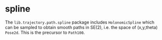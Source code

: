 # spline

The `lib.trajectory.path.spline` package includes `HolonomicSpline` which can be sampled to
obtain smooth paths in SE(2), i.e. the space of (x,y,theta) `Pose2d`.  This is
the precursor to `Path100`.